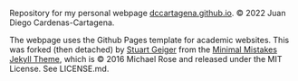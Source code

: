 Repository for my personal webpage [dccartagena.github.io](https://dccartagena.github.io/). © 2022 Juan Diego Cardenas-Cartagena.

The webpage uses the Github Pages template for academic websites. This was forked (then detached) by [Stuart Geiger](https://github.com/staeiou) from the [Minimal Mistakes Jekyll Theme](https://mmistakes.github.io/minimal-mistakes/), which is © 2016 Michael Rose and released under the MIT License. See LICENSE.md. 
